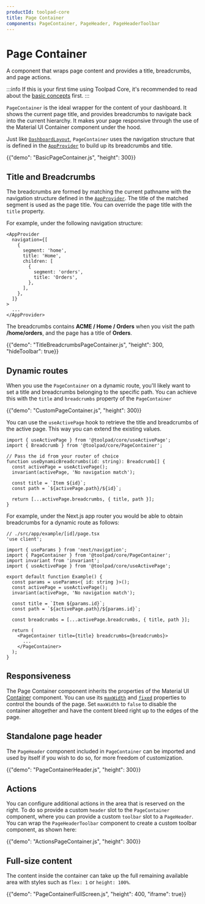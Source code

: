 ```yaml
---
productId: toolpad-core
title: Page Container
components: PageContainer, PageHeader, PageHeaderToolbar
---
```


# Page Container

<p class="description">A component that wraps page content and provides a title, breadcrumbs, and page actions.</p>

:::info
If this is your first time using Toolpad Core, it's recommended to read about the [basic concepts](/toolpad/core/introduction/base-concepts/) first.
:::

`PageContainer` is the ideal wrapper for the content of your dashboard. It shows the current page title, and provides breadcrumbs to navigate back into the current hierarchy. It makes your page responsive through the use of the Material&nbsp;UI Container component under the hood.

Just like [`DashboardLayout`](/toolpad/core/react-dashboard-layout/), `PageContainer` uses the navigation structure that is defined in the [`AppProvider`](/toolpad/core/react-app-provider/) to build up its breadcrumbs and title.

{{"demo": "BasicPageContainer.js", "height": 300}}

## Title and Breadcrumbs

The breadcrumbs are formed by matching the current pathname with the navigation structure defined in the [`AppProvider`](/toolpad/core/react-app-provider/). The title of the matched segment is used as the page title. You can override the page title with the `title` property.

For example, under the following navigation structure:

```tsx
<AppProvider
  navigation={[
    {
      segment: 'home',
      title: 'Home',
      children: [
        {
          segment: 'orders',
          title: 'Orders',
        },
      ],
    },
  ]}
>
  ...
</AppProvider>
```

The breadcrumbs contains **ACME / Home / Orders** when you visit the path **/home/orders**, and the page has a title of **Orders**.

{{"demo": "TitleBreadcrumbsPageContainer.js", "height": 300, "hideToolbar": true}}

## Dynamic routes

When you use the `PageContainer` on a dynamic route, you'll likely want to set a title and breadcrumbs belonging to the specific path. You can achieve this with the `title` and `breadcrumbs` property of the `PageContainer`

{{"demo": "CustomPageContainer.js", "height": 300}}

You can use the `useActivePage` hook to retrieve the title and breadcrumbs of the active page. This way you can extend the existing values.

```tsx
import { useActivePage } from '@toolpad/core/useActivePage';
import { Breadcrumb } from '@toolpad/core/PageContainer';

// Pass the id from your router of choice
function useDynamicBreadcrumbs(id: string): Breadcrumb[] {
  const activePage = useActivePage();
  invariant(activePage, 'No navigation match');

  const title = `Item ${id}`;
  const path = `${activePage.path}/${id}`;

  return [...activePage.breadcrumbs, { title, path }];
}
```

For example, under the Next.js app router you would be able to obtain breadcrumbs for a dynamic route as follows:

```tsx
// ./src/app/example/[id]/page.tsx
'use client';

import { useParams } from 'next/navigation';
import { PageContainer } from '@toolpad/core/PageContainer';
import invariant from 'invariant';
import { useActivePage } from '@toolpad/core/useActivePage';

export default function Example() {
  const params = useParams<{ id: string }>();
  const activePage = useActivePage();
  invariant(activePage, 'No navigation match');

  const title = `Item ${params.id}`;
  const path = `${activePage.path}/${params.id}`;

  const breadcrumbs = [...activePage.breadcrumbs, { title, path }];

  return (
    <PageContainer title={title} breadcrumbs={breadcrumbs}>
      ...
    </PageContainer>
  );
}
```

## Responsiveness

The Page Container component inherits the properties of the Material&nbsp;UI [Container](https://mui.com/material-ui/react-container/) component. You can use its [`maxWidth`](https://mui.com/material-ui/api/container/#container-prop-maxWidth) and [`fixed`](https://mui.com/material-ui/api/container/#container-prop-fixed) properties to control the bounds of the page. Set `maxWidth` to `false` to disable the container altogether and have the content bleed right up to the edges of the page.

## Standalone page header

The `PageHeader` component included in `PageContainer` can be imported and used by itself if you wish to do so, for more freedom of customization.

{{"demo": "PageContainerHeader.js", "height": 300}}

## Actions

You can configure additional actions in the area that is reserved on the right. To do so provide a custom `header` slot to the `PageContainer` component, where you can provide a custom `toolbar` slot to a `PageHeader`. You can wrap the `PageHeaderToolbar` component to create a custom toolbar component, as shown here:

{{"demo": "ActionsPageContainer.js", "height": 300}}

## Full-size content

The content inside the container can take up the full remaining available area with styles such as `flex: 1` or `height: 100%`.

{{"demo": "PageContainerFullScreen.js", "height": 400, "iframe": true}}
